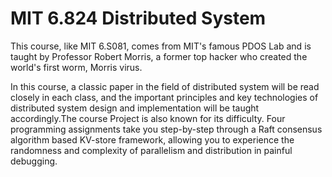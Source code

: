 # MIT 6.824 Distributed System

This course, like MIT 6.S081, comes from MIT's famous PDOS Lab and is taught by Professor Robert Morris, a former top hacker who created the world's first worm, Morris virus.

In this course, a classic paper in the field of distributed system will be read closely in each class, and the important principles and key technologies of distributed system design and implementation will be taught accordingly.The course Project is also known for its difficulty. Four programming assignments take you step-by-step through a Raft consensus algorithm based KV-store framework, allowing you to experience the randomness and complexity of parallelism and distribution in painful debugging.
